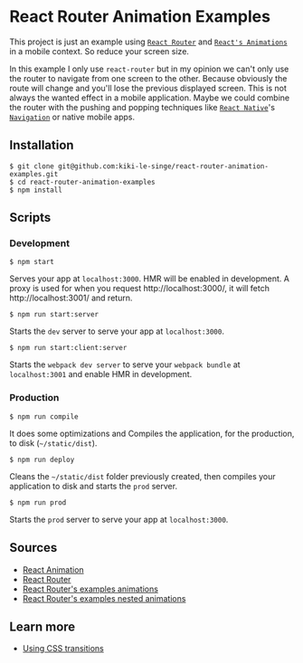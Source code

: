 # React Router Animation Examples

This project is just an example using [`React Router`](https://github.com/reactjs/react-router) and [`React's Animations`](https://facebook.github.io/react/docs/animation.html) in a mobile context. So reduce your screen size.

In this example I only use `react-router` but in my opinion we can't only use the router to navigate from one screen to the other. Because obviously the route will change and you'll lose the previous displayed screen. This is not always the wanted effect in a mobile application. Maybe we could combine the router with the pushing and popping techniques like [`React Native`](https://facebook.github.io/react-native/)'s [`Navigation`](https://facebook.github.io/react-native/docs/navigation.html) or native mobile apps.

## Installation

```shell
$ git clone git@github.com:kiki-le-singe/react-router-animation-examples.git
$ cd react-router-animation-examples
$ npm install
```

## Scripts

### Development

```shell
$ npm start
```

Serves your app at `localhost:3000`. HMR will be enabled in development. A proxy is used for when you  request http://localhost:3000/, it will fetch http://localhost:3001/ and return.

```shell
$ npm run start:server
```

Starts the `dev` server to serve your app at `localhost:3000`.

```shell
$ npm run start:client:server
```

Starts the `webpack dev server` to serve your `webpack bundle` at `localhost:3001` and enable HMR in development.


### Production

```shell
$ npm run compile
```

It does some optimizations and Compiles the application, for the production, to disk (`~/static/dist`).

```shell
$ npm run deploy
```

Cleans the `~/static/dist` folder previously created, then compiles your application to disk and starts the `prod` server.

```shell
$ npm run prod
```

Starts the `prod` server to serve your app at `localhost:3000`.


## Sources

 * [React Animation](https://facebook.github.io/react/docs/animation.html)
 * [React Router](https://github.com/reactjs/react-router)
  * [React Router's examples animations](https://github.com/reactjs/react-router/tree/master/examples/animations)
  * [React Router's examples nested animations](https://github.com/reactjs/react-router/tree/master/examples/nested-animations)

## Learn more

 * [Using CSS transitions](https://developer.mozilla.org/en-US/docs/Web/CSS/CSS_Transitions/Using_CSS_transitions)
